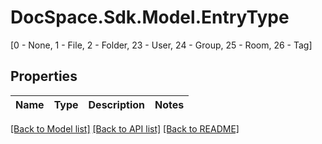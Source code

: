 # DocSpace.Sdk.Model.EntryType
[0 - None, 1 - File, 2 - Folder, 23 - User, 24 - Group, 25 - Room, 26 - Tag]

## Properties

Name | Type | Description | Notes
------------ | ------------- | ------------- | -------------

[[Back to Model list]](../README.md#documentation-for-models) [[Back to API list]](../README.md#documentation-for-api-endpoints) [[Back to README]](../README.md)


